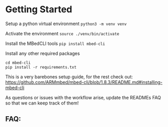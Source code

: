 # Getting Started
Setup a python virtual environment
`python3 -m venv venv`

Activate the environment
`source ./venv/bin/activate`

Install the MBedCLI tools
`pip install mbed-cli`

Install any other required packages
```
cd mbed-cli
pip install -r requirements.txt
```

This is a very barebones setup guide, for the rest check out:
https://github.com/ARMmbed/mbed-cli/blob/1.8.3/README.md#installing-mbed-cli

As questions or issues with the workflow arise, update the READMEs FAQ so that
we can keep track of them!

FAQ:
-
